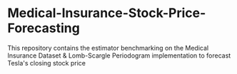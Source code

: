 # Medical-Insurance-Stock-Price-Forecasting
This repository contains the estimator benchmarking on the Medical Insurance Dataset &amp; Lomb-Scargle Periodogram implementation to forecast Tesla's closing stock price

